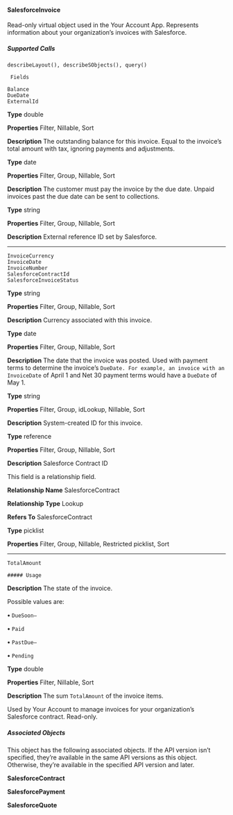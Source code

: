 #### SalesforceInvoice

Read-only virtual object used in the Your Account App. Represents information about your organization’s invoices with Salesforce.

##### Supported Calls
```
describeLayout(), describeSObjects(), query()

 Fields

```
```
Balance
DueDate
ExternalId

```

**Type**
double

**Properties**
Filter, Nillable, Sort

**Description**
The outstanding balance for this invoice. Equal to the invoice’s total amount with tax, ignoring
payments and adjustments.

**Type**
date

**Properties**
Filter, Group, Nillable, Sort

**Description**
The customer must pay the invoice by the due date. Unpaid invoices past the due date can
be sent to collections.

**Type**
string

**Properties**
Filter, Group, Nillable, Sort

**Description**
External reference ID set by Salesforce.


-----

```
InvoiceCurrency
InvoiceDate
InvoiceNumber
SalesforceContractId
SalesforceInvoiceStatus

```

**Type**
string

**Properties**
Filter, Group, Nillable, Sort

**Description**
Currency associated with this invoice.

**Type**
date

**Properties**
Filter, Group, Nillable, Sort

**Description**
The date that the invoice was posted. Used with payment terms to determine the invoice’s
`DueDate. For example, an invoice with an InvoiceDate` of April 1 and Net 30 payment
terms would have a `DueDate` of May 1.

**Type**
string

**Properties**
Filter, Group, idLookup, Nillable, Sort

**Description**
System-created ID for this invoice.

**Type**
reference

**Properties**
Filter, Group, Nillable, Sort

**Description**
Salesforce Contract ID

This field is a relationship field.

**Relationship Name**
SalesforceContract

**Relationship Type**
Lookup

**Refers To**
SalesforceContract

**Type**
picklist

**Properties**
Filter, Group, Nillable, Restricted picklist, Sort


-----

```
TotalAmount

##### Usage

```

**Description**
The state of the invoice.

Possible values are:

**•** `DueSoon—`

**•** `Paid`

**•** `PastDue—`

**•** `Pending`

**Type**
double

**Properties**
Filter, Nillable, Sort

**Description**
The sum `TotalAmount` of the invoice items.


Used by Your Account to manage invoices for your organization’s Salesforce contract. Read-only.

##### Associated Objects

This object has the following associated objects. If the API version isn’t specified, they’re available in the same API versions as this object.
Otherwise, they’re available in the specified API version and later.

**SalesforceContract**

**SalesforcePayment**

**SalesforceQuote**
